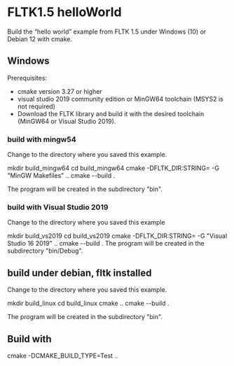 # FLTK1.5 helloWorld
Build the “hello world” example from FLTK 1.5 under Windows (10) or Debian 12 with cmake.

## Windows
Prerequisites:
- cmake version 3.27 or higher
- visual studio 2019 community edition or MinGW64 toolchain (MSYS2 is not required)
- Download the FLTK library and build it with the desired toolchain (MinGW64 or Visual Studio 2019).


### build with mingw54
Change to the directory where you saved this example.

mkdir build_mingw64
cd build_mingw64
cmake -DFLTK_DIR:STRING=<PATH-TO-FLTK-BUILD-DIR> -G "MinGW Makefiles" ..
cmake --build .

The program will be created in the subdirectory "bin".

### build with Visual Studio 2019
Change to the directory where you saved this example

mkdir build_vs2019
cd build_vs2019
cmake -DFLTK_DIR:STRING=<PATH-TO-FLTK-BUILD-DIR> -G "Visual Studio 16 2019" ..
cmake --build .
The program will be created in the subdirectory "bin/Debug".

## build under debian, fltk installed
Change to the directory where you saved this example.

mkdir build_linux
cd build_linux
cmake ..
cmake --build .

The program will be created in the subdirectory "bin".

## Build with
cmake -DCMAKE_BUILD_TYPE=Test ..